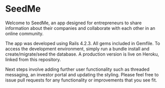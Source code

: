 # SeedMe

Welcome to SeedMe, an app designed for entrepreneurs to share information about their companies and collaborate with each other in an online community.

The app was developed using Rails 4.2.3. All gems included in Gemfile. To access the development environment, simply run a bundle install and create/migrate/seed the database. A production version is live on Heroku, linked from this repository.

Next steps involve adding further user functionality such as threaded messaging, an investor portal and updating the styling. Please feel free to issue pull requests for any functionality or improvements that you see fit. 
